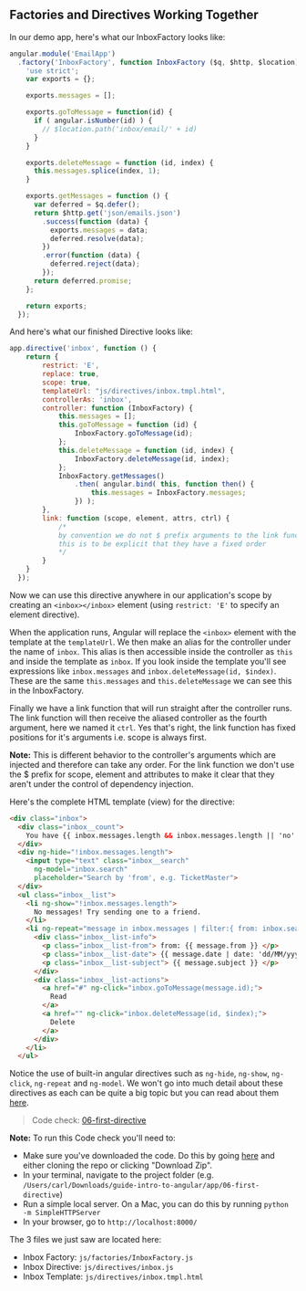 ## Factories and Directives Working Together

In our demo app, here's what our InboxFactory looks like:

```js
angular.module('EmailApp')
  .factory('InboxFactory', function InboxFactory ($q, $http, $location) {
    'use strict';
    var exports = {};

    exports.messages = [];

    exports.goToMessage = function(id) {
      if ( angular.isNumber(id) ) {
        // $location.path('inbox/email/' + id)
      }
    }

    exports.deleteMessage = function (id, index) {
      this.messages.splice(index, 1);
    }

    exports.getMessages = function () {
      var deferred = $q.defer();
      return $http.get('json/emails.json')
        .success(function (data) {
          exports.messages = data;
          deferred.resolve(data);
        })
        .error(function (data) {
          deferred.reject(data);
        });
      return deferred.promise;
    };

    return exports;
  });
```

And here's what our finished Directive looks like:
```js
app.directive('inbox', function () {
    return {
        restrict: 'E',
        replace: true,
        scope: true,
        templateUrl: "js/directives/inbox.tmpl.html",
        controllerAs: 'inbox',
        controller: function (InboxFactory) {
            this.messages = [];
            this.goToMessage = function (id) {
                InboxFactory.goToMessage(id);
            };
            this.deleteMessage = function (id, index) {
                InboxFactory.deleteMessage(id, index);
            };
            InboxFactory.getMessages()
                .then( angular.bind( this, function then() {
                    this.messages = InboxFactory.messages;
                }) );
        },
        link: function (scope, element, attrs, ctrl) {
            /* 
            by convention we do not $ prefix arguments to the link function
            this is to be explicit that they have a fixed order
            */
        }
    }
  });
```

Now we can use this directive anywhere in our application's scope by creating an `<inbox></inbox>` element (using `restrict: 'E'` to specify an element directive).

When the application runs, Angular will replace the `<inbox>` element with the template at the `templateUrl`. We then make an alias for the controller under the name of `inbox`. This alias is then accessible inside the controller as `this` and inside the template as `inbox`. If you look inside the template you'll see expressions like `inbox.messages` and `inbox.deleteMessage(id, $index)`. These are the same `this.messages` and `this.deleteMessage` we can see this in the InboxFactory.

Finally we have a link function that will run straight after the controller runs. The link function will then receive the aliased controller as the fourth argument, here we named it `ctrl`.  Yes that's right, the link function has fixed positions for it's arguments i.e. scope is always first.

__Note:__ This is different behavior to the controller's arguments which are injected and therefore can take any order. For the link function we don't use the $ prefix for scope, element and attributes to make it clear that they aren't under the control of dependency injection.

Here's the complete HTML template (view) for the directive:

```html
<div class="inbox">
  <div class="inbox__count">
    You have {{ inbox.messages.length && inbox.messages.length || 'no' }} messages
  </div>
  <div ng-hide="!inbox.messages.length">
    <input type="text" class="inbox__search" 
      ng-model="inbox.search" 
      placeholder="Search by 'from', e.g. TicketMaster">
  </div>
  <ul class="inbox__list">
    <li ng-show="!inbox.messages.length">
      No messages! Try sending one to a friend.
    </li>
    <li ng-repeat="message in inbox.messages | filter:{ from: inbox.search }">
      <div class="inbox__list-info">
        <p class="inbox__list-from"> from: {{ message.from }} </p>
        <p class="inbox__list-date"> {{ message.date | date: 'dd/MM/yyyy' }} </p>
        <p class="inbox__list-subject"> {{ message.subject }} </p>
      </div>
      <div class="inbox__list-actions">
        <a href="#" ng-click="inbox.goToMessage(message.id);">
          Read
        </a>
        <a href="" ng-click="inbox.deleteMessage(id, $index);">
          Delete
        </a>
      </div>
    </li>
  </ul>
```

Notice the use of built-in angular directives such as `ng-hide`, `ng-show`, `ng-click`, `ng-repeat` and `ng-model`. We won't go into much detail about these directives as each can be quite a big topic but you can read about them [here](https://docs.angularjs.org/api/ng/directive).

> Code check: [06-first-directive](https://github.com/Thinkful/guide-intro-to-angular/tree/master/clean/06-first-directive)

__Note:__ To run this Code check you'll need to:
- Make sure you've downloaded the code. Do this by going [here](https://github.com/Thinkful/guide-intro-to-angular/tree/clean) and either cloning the repo or clicking "Download Zip".
- In your terminal, navigate to the project folder (e.g. `/Users/carl/Downloads/guide-intro-to-angular/app/06-first-directive`)
- Run a simple local server. On a Mac, you can do this by running `python -m SimpleHTTPServer`
- In your browser, go to `http://localhost:8000/`

The 3 files we just saw are located here:
- Inbox Factory: `js/factories/InboxFactory.js`
- Inbox Directive: `js/directives/inbox.js`
- Inbox Template: `js/directives/inbox.tmpl.html`
